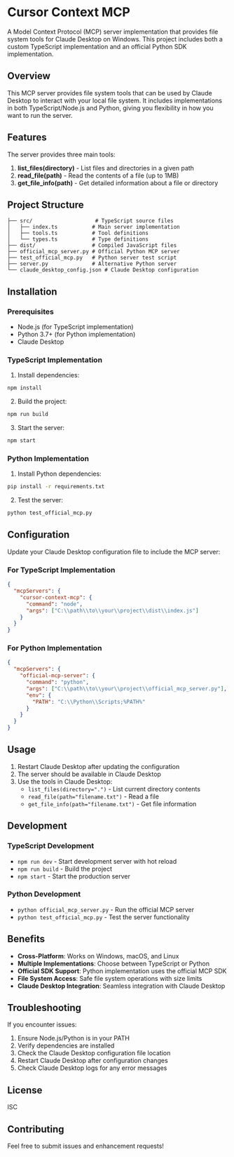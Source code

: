 # Cursor Context MCP

A Model Context Protocol (MCP) server implementation that provides file system tools for Claude Desktop on Windows. This project includes both a custom TypeScript implementation and an official Python SDK implementation.

## Overview

This MCP server provides file system tools that can be used by Claude Desktop to interact with your local file system. It includes implementations in both TypeScript/Node.js and Python, giving you flexibility in how you want to run the server.

## Features

The server provides three main tools:

1. **list_files(directory)** - List files and directories in a given path
2. **read_file(path)** - Read the contents of a file (up to 1MB)
3. **get_file_info(path)** - Get detailed information about a file or directory

## Project Structure

```
├── src/                    # TypeScript source files
│   ├── index.ts           # Main server implementation
│   ├── tools.ts           # Tool definitions
│   └── types.ts           # Type definitions
├── dist/                  # Compiled JavaScript files
├── official_mcp_server.py # Official Python MCP server
├── test_official_mcp.py   # Python server test script
├── server.py              # Alternative Python server
└── claude_desktop_config.json # Claude Desktop configuration
```

## Installation

### Prerequisites

- Node.js (for TypeScript implementation)
- Python 3.7+ (for Python implementation)
- Claude Desktop

### TypeScript Implementation

1. Install dependencies:
```bash
npm install
```

2. Build the project:
```bash
npm run build
```

3. Start the server:
```bash
npm start
```

### Python Implementation

1. Install Python dependencies:
```bash
pip install -r requirements.txt
```

2. Test the server:
```bash
python test_official_mcp.py
```

## Configuration

Update your Claude Desktop configuration file to include the MCP server:

### For TypeScript Implementation
```json
{
  "mcpServers": {
    "cursor-context-mcp": {
      "command": "node",
      "args": ["C:\\path\\to\\your\\project\\dist\\index.js"]
    }
  }
}
```

### For Python Implementation
```json
{
  "mcpServers": {
    "official-mcp-server": {
      "command": "python",
      "args": ["C:\\path\\to\\your\\project\\official_mcp_server.py"],
      "env": {
        "PATH": "C:\\Python\\Scripts;%PATH%"
      }
    }
  }
}
```

## Usage

1. Restart Claude Desktop after updating the configuration
2. The server should be available in Claude Desktop
3. Use the tools in Claude Desktop:
   - `list_files(directory=".")` - List current directory contents
   - `read_file(path="filename.txt")` - Read a file
   - `get_file_info(path="filename.txt")` - Get file information

## Development

### TypeScript Development

- `npm run dev` - Start development server with hot reload
- `npm run build` - Build the project
- `npm start` - Start the production server

### Python Development

- `python official_mcp_server.py` - Run the official MCP server
- `python test_official_mcp.py` - Test the server functionality

## Benefits

- **Cross-Platform**: Works on Windows, macOS, and Linux
- **Multiple Implementations**: Choose between TypeScript or Python
- **Official SDK Support**: Python implementation uses the official MCP SDK
- **File System Access**: Safe file system operations with size limits
- **Claude Desktop Integration**: Seamless integration with Claude Desktop

## Troubleshooting

If you encounter issues:

1. Ensure Node.js/Python is in your PATH
2. Verify dependencies are installed
3. Check the Claude Desktop configuration file location
4. Restart Claude Desktop after configuration changes
5. Check Claude Desktop logs for any error messages

## License

ISC

## Contributing

Feel free to submit issues and enhancement requests!
